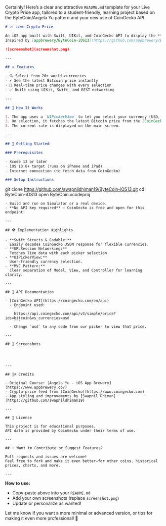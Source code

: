Certainly! Here’s a clear and attractive `README.md` template for your Live Crypto Price app, tailored to a student-friendly, learning project based on the ByteCoin/Angela Yu pattern and your new use of CoinGecko API.

```markdown
# 📈 Live Crypto Price

An iOS app built with Swift, UIKit, and CoinGecko API to display the **real-time price of Bitcoin** in multiple currencies.  
Inspired by [appbrewery/ByteCoin-iOS13](https://github.com/appbrewery/ByteCoin-iOS13), rewritten to use a free, open CoinGecko API.

![screenshot](screenshot.png) 

---

## ⭐️ Features

- 🔍 Select from 20+ world currencies
- ⚡️ See the latest Bitcoin price instantly
- 🔁 Real-time price changes with every selection
- ✅ Built using UIKit, Swift, and REST networking

---

## 📲 How It Works

1. The app uses a `UIPickerView` to let you select your currency (USD, EUR, INR, etc.).
2. On selection, it fetches the latest Bitcoin price from the [CoinGecko public API](https://coingecko.com/en/api).
3. The current rate is displayed on the main screen.

---

## 🚀 Getting Started

### Prerequisites

- Xcode 13 or later
- iOS 13.0+ target (runs on iPhone and iPad)
- Internet connection (to fetch data from CoinGecko)

### Setup Instructions

```
git clone https://github.com/swapnildhiman19/ByteCoin-iOS13.git
cd ByteCoin-iOS13
open ByteCoin.xcodeproj
```
- Build and run on Simulator or a real device.
- **No API key required** — CoinGecko is free and open for this endpoint!

---

## 🛠️ Implementation Highlights

- **Swift Structs & Codable:**  
  Easily decodes CoinGecko JSON response for flexible currencies.
- **URLSession Networking:**  
  Fetches live data with each picker selection.
- **UIPickerView:**  
  User-friendly currency selection.
- **MVC Pattern:**  
  Clear separation of Model, View, and Controller for learning clarity.

---

## 🔗 API Documentation

- [CoinGecko API](https://coingecko.com/en/api)
  - Endpoint used:  
    ```
    https://api.coingecko.com/api/v3/simple/price?ids=bitcoin&vs_currencies=usd
    ```
  - Change `usd` to any code from our picker to view that price.

---

## 📸 Screenshots




---

## 🙋‍♂️ Credits

- Original Course: [Angela Yu - iOS App Brewery](https://www.appbrewery.co/)
- Crypto price feed from [CoinGecko](https://www.coingecko.com)
- App styling and improvements by [Swapnil Dhiman](https://github.com/swapnildhiman19)

---

## 📝 License

This project is for educational purposes.  
API data is provided by CoinGecko under their terms of use.

---

## 💡 Want to Contribute or Suggest Features?

Pull requests and issues are welcome!  
Feel free to fork and make it even better—for other coins, historical prices, charts, and more.

---
```

**How to use:**  
- Copy-paste above into your `README.md`
- Add your own screenshots (replace `screenshot.png`)
- Update or personalize as wanted!

Let me know if you want a more minimal or advanced version, or tips for making it even more professional! 🚀

